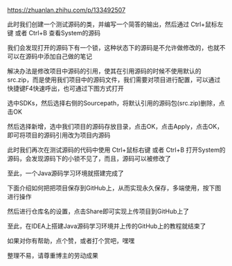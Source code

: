 https://zhuanlan.zhihu.com/p/133492507


此时我们创建一个测试源码的类，并编写一个简答的输出，然后通过 Ctrl+鼠标左键 或者 Ctrl+B 查看System的源码



我们会发现打开的源码下有一个锁，这种状态下的源码是不允许做修改的，也就不可以在源码中添加自己做的笔记


解决办法是修改项目中源码的引用，使其在引用源码的时候不使用默认的src.zip，而是使用我们项目中的源码文件，我们需要对项目进行配置，可以通过快捷键F4快速呼出，也可通过下图方式打开


选中SDKs，然后选择右侧的Sourcepath，将默认引用的源码包(src.zip)删除，点击OK


然后选择新增，选中我们项目的源码存放目录，点击OK，点击Apply，点击OK，即可将项目的源码引用改为项目内源码


此时我们再次在测试源码的代码中使用 Ctrl+鼠标右键 或者 Ctrl+B 打开System的源码，会发现源码下的小锁不见了，而且，源码可以被修改了


至此，一个Java源码学习环境就搭建完成了

下面介绍如何把把项目保存到GitHub上，从而实现永久保存，多端使用，按下图进行操作


然后进行仓库名的设置，点击Share即可实现上传项目到GitHub上了


至此，在IDEA上搭建Java源码学习环境并上传的GitHub上的教程就结束了

如果对你有帮助，点个赞，或者打个赏吧，嘿嘿

整理不易，请尊重博主的劳动成果